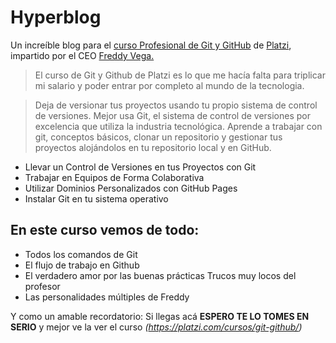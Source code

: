 # Hyperblog
Un increíble blog para el [curso Profesional de Git y GitHub](https://platzi.com/cursos/git-github/) de [Platzi](https://platzi.com/"Platzi"), impartido por el CEO [Freddy Vega.](https://platzi.com/profes/freddier/)
> El curso de Git y Github de Platzi es lo que me hacía falta para triplicar mi
salario y poder entrar por completo al mundo de la tecnologia.

>Deja de versionar tus proyectos usando tu propio sistema de control de versiones. Mejor usa Git, el sistema de control de versiones por excelencia que utiliza la industria tecnológica. Aprende a trabajar con git, conceptos básicos, clonar un repositorio y gestionar tus proyectos alojándolos en tu repositorio local y en GitHub.

* Llevar un Control de Versiones en tus Proyectos con Git
* Trabajar en Equipos de Forma Colaborativa
* Utilizar Dominios Personalizados con GitHub Pages
* Instalar Git en tu sistema operativo
## En este curso vemos de todo:
* Todos los comandos de Git
* El flujo de trabajo en Github
* El verdadero amor por las buenas prácticas
  Trucos muy locos del profesor
* Las personalidades múltiples de Freddy

Y como un amable recordatorio: Si llegas acá **ESPERO TE LO TOMES EN SERIO** y mejor ve la ver el curso *(https://platzi.com/cursos/git-github/)*
